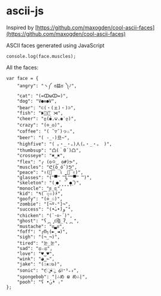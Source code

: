 ascii-js
========

Inspired by [https://github.com/maxogden/cool-ascii-faces](https://github.com/maxogden/cool-ascii-faces)

ASCII faces generated using JavaScript

	console.log(face.muscles);
	
All the faces:

	var face = {
	    "angry": "ヽ༼ ಠ益ಠ ༽ﾉ",
	    "cat": "(=ↀωↀ=)",
	    "dog": "V●ᴥ●V",
	    "bear": "⊂(・(ェ)・)⊃",
	    "fish": "❥᷁)͜͡˒ ⋊",
	    "cheer": "ლ(́◉◞౪◟◉‵ლ)",
	    "crazy": "(⊙_◎)",
	    "coffee": "( ˘▽˘)っ♨",
	    "beer": "( -_-)旦~",
	    "highfive": "( 。・_・。)人(。・_・。 )",
	    "thumbsup": "凸(｀0´)凸",
	    "crosseye": "✖‿✖",
	    "flex": "╭ (oㅇ‿ o#)ᕗ",
	    "muscles": "ᕦ(ò_óˇ)ᕤ",
	    "peace": "✌(꒡͡ ો ̼̮ ꒡͡✌)",
	    "glasses": "(̿▀̿ ̿Ĺ̯̿̿▀̿ ̿)̄",
	    "skeleton": "(˼●̙̂ ̟ ̟̎ ̟ ̘●̂˻)",
	    "monocle": "ಠ_ರೃ",
	    "kid": "٩(͡๏̯͡๏)۶",
	    "goofy": "(⊙_☉)",
	    "zombie": "[¬º-°]¬",
	    "success": "(•̀ᴗ•́)و ̑̑",
	    "chicken": "(`･⊝･´)",
	    "ghost": "ʕ̡̢̡ʘ̅͟͜͡ʘ̲̅ʔ̢̡̢",
	    "mustache": "ಠ▃ಠ",
	    "foff": "┌П┐(►˛◄)",
	    "sigh": "(¬_¬)",
	    "tired": "눈_눈",
	    "sad": "ಥ⌣ಥ",
	    "love": "♥‿♥",
	    "wink": "◕‿↼",
	    "jake": "(❍ᴥ❍ʋ)",
	    "sonic": "੯ू•́ू ໒꒱⁼³₌₃",
	    "spongebob": "|∴め ϖ め∴|",
	    "pooh": "ʕ •́؈•̀ ₎"
	};
